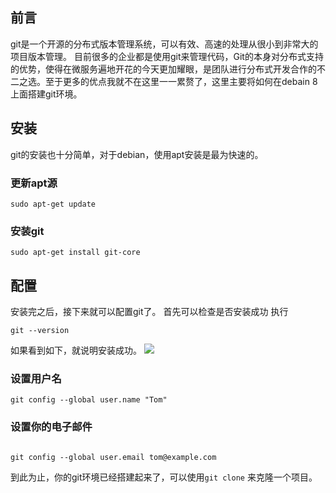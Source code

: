 ## 前言
   git是一个开源的分布式版本管理系统，可以有效、高速的处理从很小到非常大的项目版本管理。
   目前很多的企业都是使用git来管理代码，Git的本身对分布式支持的优势，使得在微服务遍地开花的今天更加耀眼，是团队进行分布式开发合作的不二之选。至于更多的优点我就不在这里一一累赘了，这里主要将如何在debain 8上面搭建git环境。
##    安装
git的安装也十分简单，对于debian，使用apt安装是最为快速的。
### 更新apt源
```shell
sudo apt-get update
```
### 安装git
```shell
sudo apt-get install git-core
```
## 配置
安装完之后，接下来就可以配置git了。
首先可以检查是否安装成功
执行
```shell
git --version
```
如果看到如下，就说明安装成功。
![](https://www.zealsay.com/wp-content/uploads/2018/06/5f9ae0d809b74b68fdd59e87ab5ed1d0.png)
### 设置用户名
```shell
git config --global user.name "Tom"
```
### 设置你的电子邮件
```shell

git config --global user.email tom@example.com
```

到此为止，你的git环境已经搭建起来了，可以使用`git clone` 来克隆一个项目。

